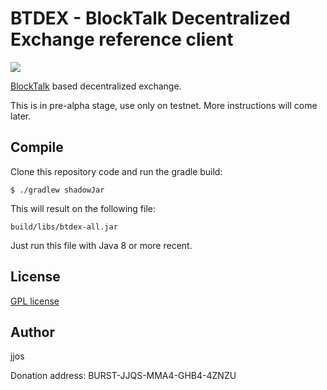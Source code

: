 # BTDEX - BlockTalk Decentralized Exchange reference client

![](https://github.com//btdex/btdex/workflows/BTDEX%20Build/badge.svg)

[BlockTalk](https://github.com/jjos2372/blocktalk) based decentralized exchange.

This is in pre-alpha stage, use only on testnet. More instructions will come later.

## Compile

Clone this repository code and run the gradle build:

`$ ./gradlew shadowJar`

This will result on the following file:

`build/libs/btdex-all.jar`

Just run this file with Java 8 or more recent.

## License
[GPL license](LICENSE)

## Author
jjos

Donation address: BURST-JJQS-MMA4-GHB4-4ZNZU
